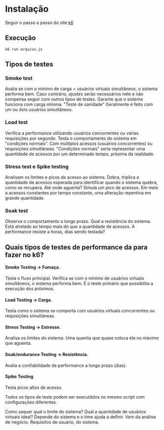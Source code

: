 # Instalação

Seguir o passo a passo do site <a href="https://k6.io/docs/getting-started/installation/">k6<a/>

## Execução 
```
k6 run arquivo.js
```

## Tipos de testes

### Smoke test
Avalia se com o mínimo de carga = usuários virtuais simultâneos, o sistema performa bem. Caso contrário, ajustes serão necessários nele e não compensa seguir com outros tipos de testes. Garante que o sistema funciona com carga mínima. "Teste de sanidade"
Geralmente é feito com um ou dois usuários simultâneos. 

### Load test
Verifica a performance utilizando usuários concorrentes ou várias requisições por segundo. Testa o comportamento do sistema em "condições normais". Com múltiplos acessos (usuários concorrentes) ou requisições simultâneas. "Condições normais" seria representar uma quantidade de acessos por um determinado tempo, próxima da realidade.

### Stress test e Spike testing 
Analisam os limites e picos de acesso ao sistema. Dobra, triplica a quantidade de acessos esperada para identificar quando o sistema quebra, como se recupera. Até onde aguenta? Simula um pico de acessos. Em meio a acessos constantes por tempo constante, uma alteração repentina em grande quantidade.

### Soak test
Observa o comportamento a longo prazo. Qual a resistência do sistema. Está atrelado ao tempo mais do que a quantidade de acessos. A performance resiste a horas, dias sendo testada?

## Quais tipos de testes de performance da para fazer no k6?

#### Smoke Testing -> Fumaça. 
Testa o fluxo principal. Verifica se com o mínimo de usuários virtuais simultâneos, o sistema performa bem. É o teste primário que possibilita a execução dos próximos.
#### Load Testing -> Carga. 
Testa como o sistema se comporta com usuários virtuais concorrentes ou requisições simultâneas.
#### Stress Testing -> Estresse. 
Analisa os limites do sistema. Uma quantia que quase coloca ele no máximo que aguenta. 
#### Soak/endurance Testing -> Resistência. 
Avalia a confiabilidade de performance a longo prazo (dias).
#### Spike Testing 
Testa picos altos de acesso. 

Todos os tipos de teste podem ser executádos no mesmo script com configurações diferentes. 

Como saquer qual o limite do sistema? Qual a quantidade de usuários virtuais ideal? 
Depende do sistema e o time ajuda a definir. 
Vem da análise de negócio. Requisitos de usuário, do sistema. 

